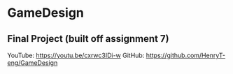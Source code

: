 # GameDesign
## Final Project (built off assignment 7)
YouTube: https://youtu.be/cxrwc3IDi-w
GitHub: https://github.com/HenryT-eng/GameDesign
